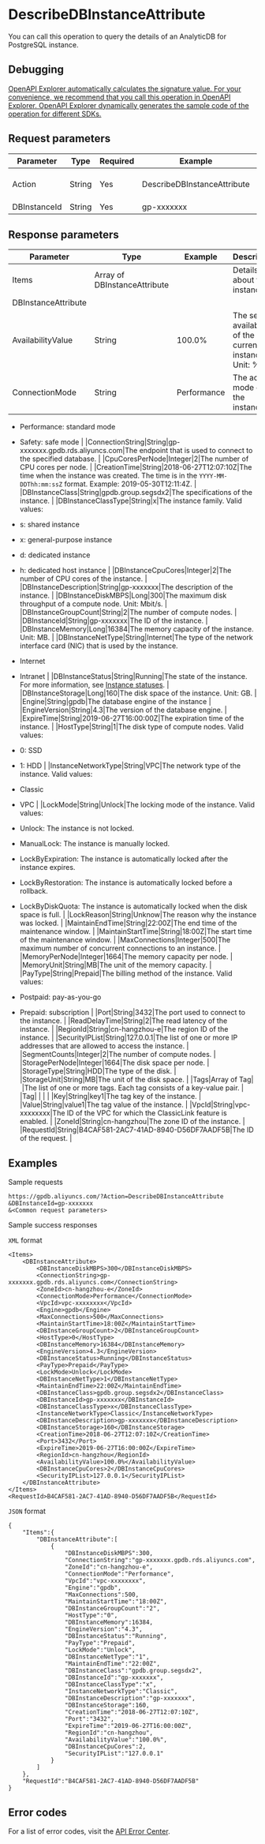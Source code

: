 # DescribeDBInstanceAttribute

You can call this operation to query the details of an AnalyticDB for PostgreSQL instance.

## Debugging

[OpenAPI Explorer automatically calculates the signature value. For your convenience, we recommend that you call this operation in OpenAPI Explorer. OpenAPI Explorer dynamically generates the sample code of the operation for different SDKs.](https://api.aliyun.com/#product=gpdb&api=DescribeDBInstanceAttribute&type=RPC&version=2016-05-03)

## Request parameters

|Parameter|Type|Required|Example|Description|
|---------|----|--------|-------|-----------|
|Action|String|Yes|DescribeDBInstanceAttribute|The operation that you want to perform. Set the value to DescribeDBInstanceAttribute. |
|DBInstanceId|String|Yes|gp-xxxxxxx|The ID of the instance. |

## Response parameters

|Parameter|Type|Example|Description|
|---------|----|-------|-----------|
|Items|Array of DBInstanceAttribute| |Details about the instance. |
|DBInstanceAttribute| | | |
|AvailabilityValue|String|100.0%|The service availability of the current instance. Unit: %. |
|ConnectionMode|String|Performance|The access mode of the instance.

 -   Performance: standard mode
-   Safety: safe mode |
|ConnectionString|String|gp-xxxxxxx.gpdb.rds.aliyuncs.com|The endpoint that is used to connect to the specified database. |
|CpuCoresPerNode|Integer|2|The number of CPU cores per node. |
|CreationTime|String|2018-06-27T12:07:10Z|The time when the instance was created. The time is in the `YYYY-MM-DDThh:mm:ssZ` format. Example: 2019-05-30T12:11:4Z. |
|DBInstanceClass|String|gpdb.group.segsdx2|The specifications of the instance. |
|DBInstanceClassType|String|x|The instance family. Valid values:

 -   s: shared instance
-   x: general-purpose instance
-   d: dedicated instance
-   h: dedicated host instance |
|DBInstanceCpuCores|Integer|2|The number of CPU cores of the instance. |
|DBInstanceDescription|String|gp-xxxxxxx|The description of the instance. |
|DBInstanceDiskMBPS|Long|300|The maximum disk throughput of a compute node. Unit: Mbit/s. |
|DBInstanceGroupCount|String|2|The number of compute nodes. |
|DBInstanceId|String|gp-xxxxxxx|The ID of the instance. |
|DBInstanceMemory|Long|16384|The memory capacity of the instance. Unit: MB. |
|DBInstanceNetType|String|Internet|The type of the network interface card \(NIC\) that is used by the instance.

 -   Internet
-   Intranet |
|DBInstanceStatus|String|Running|The state of the instance. For more information, see [Instance statuses](https://help.aliyun.com/document_detail/86944.html?spm=a2c4g.11186623.2.13.1ca92ecblQvsB5#concept-ctf-g3m-q2b). |
|DBInstanceStorage|Long|160|The disk space of the instance. Unit: GB. |
|Engine|String|gpdb|The database engine of the instance |
|EngineVersion|String|4.3|The version of the database engine. |
|ExpireTime|String|2019-06-27T16:00:00Z|The expiration time of the instance. |
|HostType|String|1|The disk type of compute nodes. Valid values:

 -   0: SSD
-   1: HDD |
|InstanceNetworkType|String|VPC|The network type of the instance. Valid values:

 -   Classic
-   VPC |
|LockMode|String|Unlock|The locking mode of the instance. Valid values:

 -   Unlock: The instance is not locked.
-   ManualLock: The instance is manually locked.
-   LockByExpiration: The instance is automatically locked after the instance expires.
-   LockByRestoration: The instance is automatically locked before a rollback.
-   LockByDiskQuota: The instance is automatically locked when the disk space is full. |
|LockReason|String|Unknow|The reason why the instance was locked. |
|MaintainEndTime|String|22:00Z|The end time of the maintenance window. |
|MaintainStartTime|String|18:00Z|The start time of the maintenance window. |
|MaxConnections|Integer|500|The maximum number of concurrent connections to an instance. |
|MemoryPerNode|Integer|1664|The memory capacity per node. |
|MemoryUnit|String|MB|The unit of the memory capacity. |
|PayType|String|Prepaid|The billing method of the instance. Valid values:

 -   Postpaid: pay-as-you-go
-   Prepaid: subscription |
|Port|String|3432|The port used to connect to the instance. |
|ReadDelayTime|String|2|The read latency of the instance. |
|RegionId|String|cn-hangzhou-e|The region ID of the instance. |
|SecurityIPList|String|127.0.0.1|The list of one or more IP addresses that are allowed to access the instance. |
|SegmentCounts|Integer|2|The number of compute nodes. |
|StoragePerNode|Integer|1664|The disk space per node. |
|StorageType|String|HDD|The type of the disk. |
|StorageUnit|String|MB|The unit of the disk space. |
|Tags|Array of Tag| |The list of one or more tags. Each tag consists of a key-value pair. |
|Tag| | | |
|Key|String|key1|The tag key of the instance. |
|Value|String|value1|The tag value of the instance. |
|VpcId|String|vpc-xxxxxxxx|The ID of the VPC for which the ClassicLink feature is enabled. |
|ZoneId|String|cn-hangzhou|The zone ID of the instance. |
|RequestId|String|B4CAF581-2AC7-41AD-8940-D56DF7AADF5B|The ID of the request. |

## Examples

Sample requests

```
https://gpdb.aliyuncs.com/?Action=DescribeDBInstanceAttribute
&DBInstanceId=gp-xxxxxxx
&<Common request parameters>
```

Sample success responses

`XML` format

```
<Items>
    <DBInstanceAttribute>
        <DBInstanceDiskMBPS>300</DBInstanceDiskMBPS>
        <ConnectionString>gp-xxxxxxx.gpdb.rds.aliyuncs.com</ConnectionString>
        <ZoneId>cn-hangzhou-e</ZoneId>
        <ConnectionMode>Performance</ConnectionMode>
        <VpcId>vpc-xxxxxxxx</VpcId>
        <Engine>gpdb</Engine>
        <MaxConnections>500</MaxConnections>
        <MaintainStartTime>18:00Z</MaintainStartTime>
        <DBInstanceGroupCount>2</DBInstanceGroupCount>
        <HostType>0</HostType>
        <DBInstanceMemory>16384</DBInstanceMemory>
        <EngineVersion>4.3</EngineVersion>
        <DBInstanceStatus>Running</DBInstanceStatus>
        <PayType>Prepaid</PayType>
        <LockMode>Unlock</LockMode>
        <DBInstanceNetType>1</DBInstanceNetType>
        <MaintainEndTime>22:00Z</MaintainEndTime>
        <DBInstanceClass>gpdb.group.segsdx2</DBInstanceClass>
        <DBInstanceId>gp-xxxxxxx</DBInstanceId>
        <DBInstanceClassType>x</DBInstanceClassType>
        <InstanceNetworkType>Classic</InstanceNetworkType>
        <DBInstanceDescription>gp-xxxxxxx</DBInstanceDescription>
        <DBInstanceStorage>160</DBInstanceStorage>
        <CreationTime>2018-06-27T12:07:10Z</CreationTime>
        <Port>3432</Port>
        <ExpireTime>2019-06-27T16:00:00Z</ExpireTime>
        <RegionId>cn-hangzhou</RegionId>
        <AvailabilityValue>100.0%</AvailabilityValue>
        <DBInstanceCpuCores>2</DBInstanceCpuCores>
        <SecurityIPList>127.0.0.1</SecurityIPList>
    </DBInstanceAttribute>
</Items>
<RequestId>B4CAF581-2AC7-41AD-8940-D56DF7AADF5B</RequestId>
```

`JSON` format

```
{
    "Items":{
        "DBInstanceAttribute":[
            {
                "DBInstanceDiskMBPS":300,
                "ConnectionString":"gp-xxxxxxx.gpdb.rds.aliyuncs.com",
                "ZoneId":"cn-hangzhou-e",
                "ConnectionMode":"Performance",
                "VpcId":"vpc-xxxxxxxx",
                "Engine":"gpdb",
                "MaxConnections":500,
                "MaintainStartTime":"18:00Z",
                "DBInstanceGroupCount":"2",
                "HostType":"0",
                "DBInstanceMemory":16384,
                "EngineVersion":"4.3",
                "DBInstanceStatus":"Running",
                "PayType":"Prepaid",
                "LockMode":"Unlock",
                "DBInstanceNetType":"1",
                "MaintainEndTime":"22:00Z",
                "DBInstanceClass":"gpdb.group.segsdx2",
                "DBInstanceId":"gp-xxxxxxx",
                "DBInstanceClassType":"x",
                "InstanceNetworkType":"Classic",
                "DBInstanceDescription":"gp-xxxxxxx",
                "DBInstanceStorage":160,
                "CreationTime":"2018-06-27T12:07:10Z",
                "Port":"3432",
                "ExpireTime":"2019-06-27T16:00:00Z",
                "RegionId":"cn-hangzhou",
                "AvailabilityValue":"100.0%",
                "DBInstanceCpuCores":2,
                "SecurityIPList":"127.0.0.1"
            }
        ]
    },
    "RequestId":"B4CAF581-2AC7-41AD-8940-D56DF7AADF5B"
}
```

## Error codes

For a list of error codes, visit the [API Error Center](https://error-center.alibabacloud.com/status/product/gpdb).

